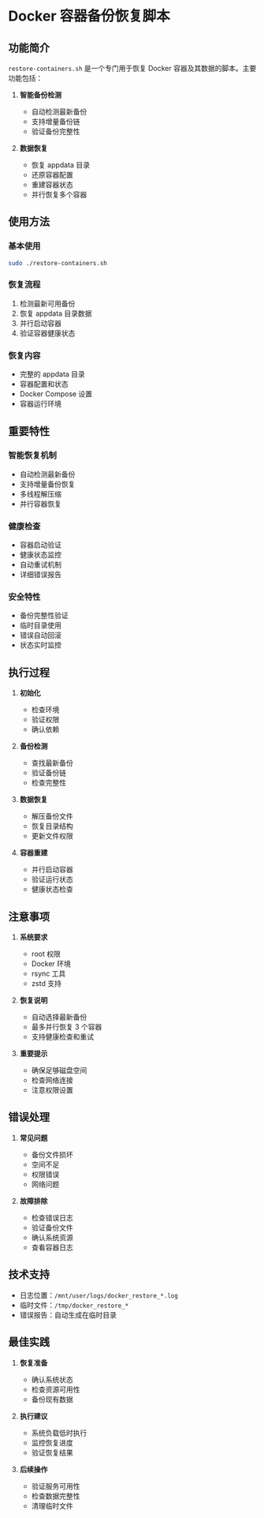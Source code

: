 # Docker 容器备份恢复脚本

## 功能简介

`restore-containers.sh` 是一个专门用于恢复 Docker 容器及其数据的脚本。主要功能包括：

1. **智能备份检测**
   - 自动检测最新备份
   - 支持增量备份链
   - 验证备份完整性

2. **数据恢复**
   - 恢复 appdata 目录
   - 还原容器配置
   - 重建容器状态
   - 并行恢复多个容器

## 使用方法

### 基本使用
```bash
sudo ./restore-containers.sh
```

### 恢复流程
1. 检测最新可用备份
2. 恢复 appdata 目录数据
3. 并行启动容器
4. 验证容器健康状态

### 恢复内容
- 完整的 appdata 目录
- 容器配置和状态
- Docker Compose 设置
- 容器运行环境

## 重要特性

### 智能恢复机制
- 自动检测最新备份
- 支持增量备份恢复
- 多线程解压缩
- 并行容器恢复

### 健康检查
- 容器启动验证
- 健康状态监控
- 自动重试机制
- 详细错误报告

### 安全特性
- 备份完整性验证
- 临时目录使用
- 错误自动回滚
- 状态实时监控

## 执行过程

1. **初始化**
   - 检查环境
   - 验证权限
   - 确认依赖

2. **备份检测**
   - 查找最新备份
   - 验证备份链
   - 检查完整性

3. **数据恢复**
   - 解压备份文件
   - 恢复目录结构
   - 更新文件权限

4. **容器重建**
   - 并行启动容器
   - 验证运行状态
   - 健康状态检查

## 注意事项

1. **系统要求**
   - root 权限
   - Docker 环境
   - rsync 工具
   - zstd 支持

2. **恢复说明**
   - 自动选择最新备份
   - 最多并行恢复 3 个容器
   - 支持健康检查和重试

3. **重要提示**
   - 确保足够磁盘空间
   - 检查网络连接
   - 注意权限设置

## 错误处理

1. **常见问题**
   - 备份文件损坏
   - 空间不足
   - 权限错误
   - 网络问题

2. **故障排除**
   - 检查错误日志
   - 验证备份文件
   - 确认系统资源
   - 查看容器日志

## 技术支持

- 日志位置：`/mnt/user/logs/docker_restore_*.log`
- 临时文件：`/tmp/docker_restore_*`
- 错误报告：自动生成在临时目录

## 最佳实践

1. **恢复准备**
   - 确认系统状态
   - 检查资源可用性
   - 备份现有数据

2. **执行建议**
   - 系统负载低时执行
   - 监控恢复进度
   - 验证恢复结果

3. **后续操作**
   - 验证服务可用性
   - 检查数据完整性
   - 清理临时文件 